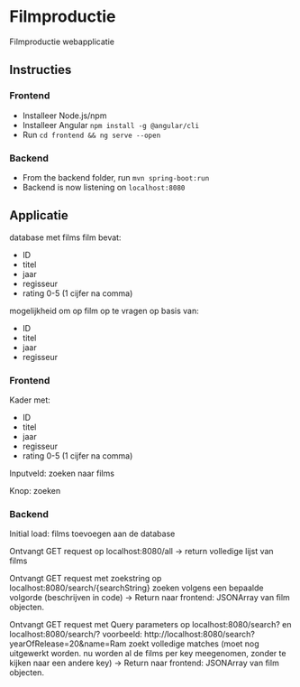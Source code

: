 # Filmproductie
Filmproductie webapplicatie

## Instructies
### Frontend
- Installeer Node.js/npm
- Installeer Angular `npm install -g @angular/cli`
- Run `cd frontend && ng serve --open`
### Backend
- From the backend folder, run `mvn spring-boot:run`
- Backend is now listening on `localhost:8080`

## Applicatie
 database met films
    film bevat:
- ID
- titel
- jaar
- regisseur 
- rating 0-5 (1 cijfer na comma)

mogelijkheid om op film op te vragen op basis van:
- ID
- titel
- jaar
- regisseur

### Frontend
Kader met: 
- ID
- titel
- jaar
- regisseur
- rating 0-5 (1 cijfer na comma)

Inputveld: zoeken naar films

Knop: zoeken

 
### Backend
Initial load:  films toevoegen aan de database

Ontvangt GET request op localhost:8080/all
-> return volledige lijst van films
    
Ontvangt GET request met zoekstring op localhost:8080/search/{searchString}
    zoeken volgens een bepaalde volgorde (beschrijven in code)
-> Return naar frontend:
    JSONArray van film objecten.

Ontvangt GET request met Query parameters op localhost:8080/search? en localhost:8080/search/?
    voorbeeld: http://localhost:8080/search?yearOfRelease=20&name=Ram
    zoekt volledige matches (moet nog uitgewerkt worden. nu worden al de films per key meegenomen, zonder te kijken naar een andere key) 
-> Return naar frontend:
    JSONArray van film objecten.